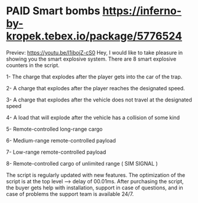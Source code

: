 # PAID Smart bombs https://inferno-by-kropek.tebex.io/package/5776524
Previev: https://youtu.be/I1ibojZ-cS0
Hey, I would like to take pleasure in showing you the smart explosive system. There are 8 smart explosive counters in the script. 

1- The charge that explodes after the player gets into the car of the trap.

2- A charge that explodes after the player reaches the designated speed.

3- A charge that explodes after the vehicle does not travel at the designated speed

4- A load that will explode after the vehicle has a collision of some kind

5- Remote-controlled long-range cargo

6- Medium-range remote-controlled payload

7- Low-range remote-controlled payload

8- Remote-controlled cargo of unlimited range ( SIM SIGNAL )

The script is regularly updated with new features.  The optimization of the script is at the top level --> delay of 00.01ms. After purchasing the script, the buyer gets help with installation, support in case of questions, and in case of problems the support team is available 24/7. 
